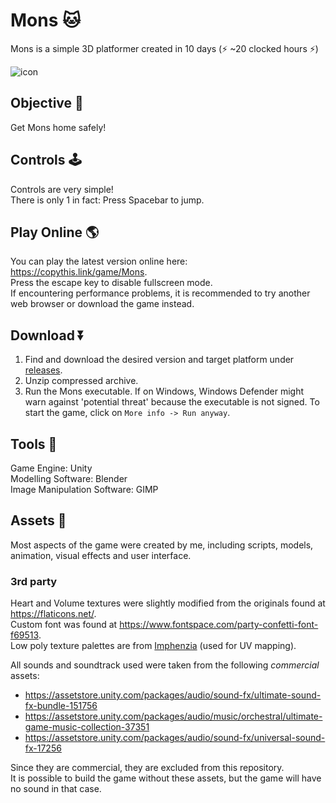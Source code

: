 # Mons 🐱
Mons is a simple 3D platformer created in 10 days (⚡ ~20 clocked hours ⚡) 

![icon](https://user-images.githubusercontent.com/54401232/166167932-91d71dd7-68c6-479e-bd39-e51cc03fd275.png)

## Objective 🎯
Get Mons home safely! 

## Controls 🕹️
Controls are very simple!   
There is only 1 in fact: Press Spacebar to jump.

## Play Online 🌎
You can play the latest version online here: https://copythis.link/game/Mons.  
Press the escape key to disable fullscreen mode.  
If encountering performance problems, it is recommended to try another web browser or download the game instead.

## Download ⏬
1. Find and download the desired version and target platform under [releases](https://github.com/rubenchristoffer/Mons-Game/releases).
1. Unzip compressed archive.
1. Run the Mons executable. If on Windows, Windows Defender might warn against 'potential threat' because the executable is not signed. To start the game, click on ```More info -> Run anyway```. 

## Tools 🔧
Game Engine: Unity   
Modelling Software: Blender  
Image Manipulation Software: GIMP  

## Assets 📁
Most aspects of the game were created by me, including scripts, models, animation, visual effects and user interface.  

### 3rd party
Heart and Volume textures were slightly modified from the originals found at https://flaticons.net/.  
Custom font was found at https://www.fontspace.com/party-confetti-font-f69513.  
Low poly texture palettes are from [Imphenzia](https://www.youtube.com/c/Imphenzia) (used for UV mapping). 

All sounds and soundtrack used were taken from the following *commercial* assets:
- https://assetstore.unity.com/packages/audio/sound-fx/ultimate-sound-fx-bundle-151756
- https://assetstore.unity.com/packages/audio/music/orchestral/ultimate-game-music-collection-37351
- https://assetstore.unity.com/packages/audio/sound-fx/universal-sound-fx-17256

Since they are commercial, they are excluded from this repository.  
It is possible to build the game without these assets, but the game will have no sound in that case. 

